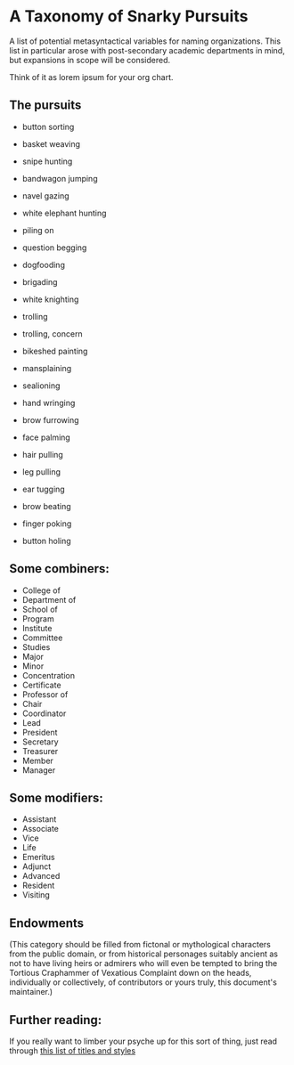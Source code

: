 
# A Taxonomy of Snarky Pursuits

A list of potential metasyntactical variables for naming organizations. 
This list in particular arose with post-secondary academic departments in
mind, but expansions in scope will be considered.

Think of it as lorem ipsum for your org chart.

## The pursuits

* button sorting
* basket weaving
* snipe hunting
* bandwagon jumping
* navel gazing

* white elephant hunting
* piling on
* question begging
* dogfooding

* brigading
* white knighting
* trolling
* trolling, concern
* bikeshed painting
* mansplaining
* sealioning
* hand wringing
* brow furrowing
* face palming
* hair pulling
* leg pulling
* ear tugging
* brow beating
* finger poking
* button holing

## Some combiners:

* College of
* Department of
* School of
* Program
* Institute
* Committee
* Studies
* Major
* Minor
* Concentration
* Certificate
* Professor of
* Chair
* Coordinator
* Lead
* President
* Secretary
* Treasurer
* Member
* Manager


## Some modifiers:

* Assistant
* Associate
* Vice
* Life
* Emeritus
* Adjunct
* Advanced
* Resident
* Visiting

## Endowments

(This category should be filled from fictonal or mythological characters
from the public domain, or from historical personages suitably ancient as
not to have living heirs or admirers who will even be tempted to bring the
Tortious Craphammer of Vexatious Complaint down on the heads, individually
or collectively, of contributors or yours truly, this document's
maintainer.)

## Further reading:

If you really want to limber your psyche up for this sort of thing, just read through [this list of titles and styles](https://web.tproa.net/official.sig.txt)

